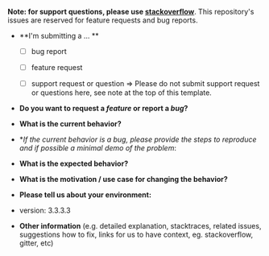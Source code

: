 **Note: for support questions, please use [stackoverflow](https://stackoverflow.com/search?tab=newest&q=ffmpeg%20autogen)**. This repository's issues are reserved for feature requests and bug reports.

* **I'm submitting a ... **
  - [ ] bug report
  - [ ] feature request
  - [ ] support request or question => Please do not submit support request or questions here, see note at the top of this template.


* **Do you want to request a *feature* or report a *bug*?**



* **What is the current behavior?**



* **If the current behavior is a bug, please provide the steps to reproduce and if possible a minimal demo of the problem*:



* **What is the expected behavior?**



* **What is the motivation / use case for changing the behavior?**



* **Please tell us about your environment:**

- version: 3.3.3.3

* **Other information** (e.g. detailed explanation, stacktraces, related issues, suggestions how to fix, links for us to have context, eg. stackoverflow, gitter, etc)
